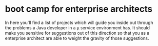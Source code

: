 # boot camp for enterprise architects
In here you'll find a list of projects which will guide you inside out through the problems a Java developer in a µ service environment has.
It should make you sensitive for suggestions out of this direction so that you as a enterprise architect are able to weight the gravity of those suggestions.



